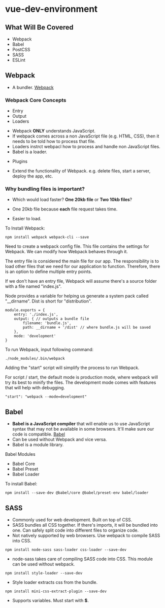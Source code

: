 # vue-dev-environment


## What Will Be Covered
- Webpack
- Babel
- PostCSS
- SASS
- ESLint

## Webpack
- A bundler. [Webpack](https://webpack.js.org/)

### Webpack Core Concepts
- Entry
- Output
- Loaders
+ Webpack __ONLY__ understands JavaScript. 
+ If webpack comes across a non JavaScript file (e.g. HTML, CSS), then it needs to be told how to process that file. 
+ Loaders instrct webpacl how to process and handle non JavaScript files. 
+ Babel is a loader. 
- Plugins 
+ Extend the functionality of Webpack. e.g. delete files, start a server, deploy the app, etc.

### Why bundling files is important? 
- Which would load faster? __One 20kb file__ or __Two 10kb files__?
+ One 20kb file because __each__ file request takes time. 
- Easier to load. 

To Install Webpack: 

```
npm install webpack webpack-cli --save
```

Need to create a webpack config file. This file contains the settings for Webpack. We can modify how Webpack behaves through it. 

The entry file is considered the main file for our app. The responsibility is to load other files that we need for our application to function. Therefore, there is an option to define multiple entry points. 

If we don't have an entry file, Webpack will assume there's a source folder with a file named "index.js". 

Node provides a variable for helping us generate a system pack called "__dirname". Dist is short for "distribution". 

```
module.exports = {
    entry: './index.js',
    output: { // outputs a bundle file
        filename: 'bundle.js',
        path: __dirname + '/dist' // where bundle.js will be saved
    },
    mode: 'development'
}
```

To run Webpack, input following command: 

```
./node_modules/.bin/webpack
```

Adding the "start" script will simplify the process to run Webpack. 

For script / start, the default mode is production mode, where webpack will try its best to minify the files. 
The development mode comes with features that will help with debugging. 

```
"start": "webpack --mode=development"
```

## Babel

- __Babel is a JavaScript compiler__ that will enable us to use JavaScript syntax that may not be available in some browsers. It'll make sure our code is compatible. [Babel](​https://babeljs.io/)
- Can be used without Webpack and vice versa. 
- Babel is a module library. 

Babel Modules
- Babel Core
- Babel Preset
- Babel Loader

To install Babel:

```
npm install --save-dev @babel/core @babel/preset-env babel/loader
```


## SASS
- Commonly used for web development. Built on top of CSS. 
- SASS bundles all CSS together. If there's imports, it will be bundled into one. Can safely split code into different files to organize code.
- Not natively supported by web browsers. Use webpack to compile SASS into CSS. 

```
npm install node-sass sass-loader css-loader --save-dev
```

- node-sass takes care of compiling SASS code into CSS. This module can be used without webpack. 

```
npm install style-loader --save-dev
```

- Style loader extracts css from the bundle. 

```
npm install mini-css-extract-plugin --save-dev
```

* Supports variables. Must start with __$__. 